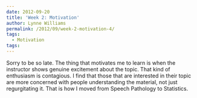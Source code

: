 ```yaml
---
date: 2012-09-20
title: 'Week 2: Motivation'
author: Lynne Williams
permalink: /2012/09/week-2-motivation-4/
tags:
  - Motivation
tags:
---
```

Sorry to be so late. The thing that motivates me to learn is when the instructor shows genuine excitement about the topic. That kind of enthusiasm is contagious. I find that those that are interested in their topic are more concerned with people understanding the material, not just regurgitating it. That is how I moved from Speech Pathology to Statistics.
